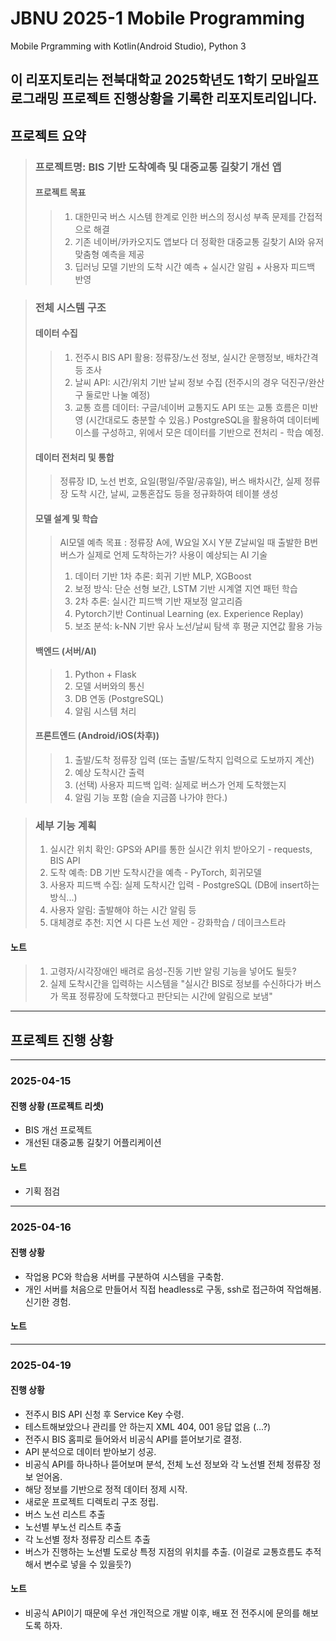 # JBNU 2025-1 Mobile Programming
Mobile Prgramming with Kotlin(Android Studio), Python 3

이 리포지토리는 전북대학교 2025학년도 1학기 모바일프로그래밍 프로젝트 진행상황을 기록한 리포지토리입니다.
---
## 프로젝트 요약
> ### 프로젝트명: BIS 기반 도착예측 및 대중교통 길찾기 개선 앱
> #### 프로젝트 목표
>   > 1. 대한민국 버스 시스템 한계로 인한 버스의 정시성 부족 문제를 간접적으로 해결
>   > 2. 기존 네이버/카카오지도 앱보다 더 정확한 대중교통 길찾기 AI와 유저 맞춤형 예측을 제공
>   > 3. 딥러닝 모델 기반의 도착 시간 예측 + 실시간 알림 + 사용자 피드백 반영

> ### 전체 시스템 구조
> #### 데이터 수집
>   > 1. 전주시 BIS API 활용: 정류장/노선 정보, 실시간 운행정보, 배차간격 등 조사
>   > 2. 날씨 API: 시간/위치 기반 날씨 정보 수집 (전주시의 경우 덕진구/완산구 둘로만 나눌 예정)
>   > 3. 교통 흐름 데이터: 구글/네이버 교통지도 API 또는 교통 흐름은 미반영 (시간대로도 충분할 수 있음.)
>   > PostgreSQL을 활용하여 데이터베이스를 구성하고, 위에서 모은 데이터를 기반으로 전처리 - 학습 예정.
> #### 데이터 전처리 및 통합
>   > 정류장 ID, 노선 번호, 요일(평일/주말/공휴일), 버스 배차시간, 실제 정류장 도착 시간, 날씨, 교통혼잡도 등을 정규화하여 테이블 생성
> #### 모델 설계 및 학습
>   > AI모델 예측 목표 : 정류장 A에, W요일 X시 Y분 Z날씨일 때 출발한 B번 버스가 실제로 언제 도착하는가?
>   > 사용이 예상되는 AI 기술
>   > 1. 데이터 기반 1차 추론: 회귀 기반 MLP, XGBoost
>   > 2. 보정 방식: 단순 선형 보간, LSTM 기반 시계열 지연 패턴 학습
>   > 3. 2차 추론: 실시간 피드백 기반 재보정 알고리즘
>   > 4. Pytorch기반 Continual Learning (ex. Experience Replay)
>   > 5. 보조 분석: k-NN 기반 유사 노선/날씨 탐색 후 평균 지연값 활용 가능
> #### 백엔드 (서버/AI)
>   > 1. Python + Flask
>   > 2. 모델 서버와의 통신
>   > 3. DB 연동 (PostgreSQL)
>   > 4. 알림 시스템 처리
> #### 프론트엔드 (Android/iOS(차후))
>   > 1. 출발/도착 정류장 입력 (또는 출발/도착지 입력으로 도보까지 계산)
>   > 2. 예상 도착시간 출력
>   > 3. (선택) 사용자 피드백 입력: 실제로 버스가 언제 도착했는지
>   > 4. 알림 기능 포함 (슬슬 지금쯤 나가야 한다.)

> ### 세부 기능 계획
> 1. 실시간 위치 확인: GPS와 API를 통한 실시간 위치 받아오기 - requests, BIS API
> 2. 도착 예측: DB 기반 도착시간을 예측 - PyTorch, 회귀모델
> 3. 사용자 피드백 수집: 실제 도착시간 입력 - PostgreSQL (DB에 insert하는 방식...)
> 4. 사용자 알림: 출발해야 하는 시간 알림 등
> 5. 대체경로 추천: 지연 시 다른 노선 제안 - 강화학습 / 데이크스트라

#### 노트
> 1. 고령자/시각장애인 배려로 음성-진동 기반 알링 기능을 넣어도 될듯?
> 2. 실제 도착시간을 입력하는 시스템을 "실시간 BIS로 정보를 수신하다가 버스가 목표 정류장에 도착했다고 판단되는 시간에 알림으로 보냄"

---
## 프로젝트 진행 상황
---
### 2025-04-15
#### 진행 상황 (프로젝트 리셋)
 - BIS 개선 프로젝트
 - 개선된 대중교통 길찾기 어플리케이션
#### 노트
 - 기획 점검
---
### 2025-04-16
#### 진행 상황
 - 작업용 PC와 학습용 서버를 구분하여 시스템을 구축함.
 - 개인 서버를 처음으로 만들어서 직접 headless로 구동, ssh로 접근하여 작업해봄. 신기한 경험.
#### 노트
---
### 2025-04-19
#### 진행 상황
 - 전주시 BIS API 신청 후 Service Key 수령.
 - 테스트해보았으나 관리를 안 하는지 XML 404, 001 응답 없음 (...?)
 - 전주시 BIS 홈피로 들어와서 비공식 API를 뜯어보기로 결정.
 - API 분석으로 데이터 받아보기 성공.
 - 비공식 API를 하나하나 뜯어보며 분석, 전체 노선 정보와 각 노선별 전체 정류장 정보 얻어옴.
 - 해당 정보를 기반으로 정적 데이터 정제 시작.
 - 새로운 프로젝트 디렉토리 구조 정립.
 - 버스 노선 리스트 추출
 - 노선별 부노선 리스트 추출
 - 각 노선별 정차 정류장 리스트 추출
 - 버스가 진행하는 노선별 도로상 특정 지점의 위치를 추출. (이걸로 교통흐름도 추적해서 변수로 넣을 수 있을듯?)
 
#### 노트
 - 비공식 API이기 때문에 우선 개인적으로 개발 이후, 배포 전 전주시에 문의를 해보도록 하자.